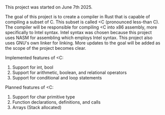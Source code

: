 This project was started on June 7th 2025.

The goal of this project is to create a compiler in Rust that is capable of compiling a subset of C.
This subset is called <C (pronounced less-than C).
The compiler will be responsible for compiling <C into x86 assembly, more specifically to Intel syntax.
Intel syntax was chosen because this project uses NASM for assembling which employs Intel syntax. This project also uses GNU's own linker for linking.
More updates to the goal will be added as the scope of the project becomes clear.

Implemented features of <C:
1. Support for int, bool
2. Support for arithmetic, boolean, and relational operators
3. Support for conditional and loop statements

Planned features of <C:
1. Support for char primitive type
2. Function declarations, definitions, and calls
3. Arrays (Stack allocated)

